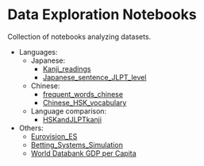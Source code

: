 # Data Exploration Notebooks

Collection of notebooks analyzing datasets.


* Languages:
  * Japanese:
    * [Kanji_readings](https://github.com/alberto-poncelas/data_exploration_notebooks/blob/master/Kanji_readings/kanji_readings.ipynb)
    * [Japanese_sentence_JLPT_level](https://github.com/alberto-poncelas/data_exploration_notebooks/blob/master/Japanese_sentence_JLPT_level/Japanese_sentence_JLPT_level.ipynb)
  * Chinese:
    * [frequent_words_chinese](https://github.com/alberto-poncelas/data_exploration_notebooks/blob/master/frequent_words_chinese/frequent_words_chinese.ipynb)
    * [Chinese_HSK_vocabulary](https://github.com/alberto-poncelas/data_exploration_notebooks/blob/master/Chinese_HSK_vocabulary/Chinese_HSK_vocabulary.ipynb)
  * Language comparison:
     * [HSKandJLPTkanji](https://github.com/alberto-poncelas/data_exploration_notebooks/blob/master/HSKandJLPTkanji/HSKandJLPTkanji.ipynb)
* Others:
  * [Eurovision_ES](https://github.com/alberto-poncelas/data_exploration_notebooks/blob/master/Eurovision_ES/Eurovision_ES.ipynb)
  * [Betting_Systems_Simulation](https://github.com/alberto-poncelas/data_exploration_notebooks/blob/master/Betting_Systems_Simulation/Betting_Systems_Simulation.ipynb)
  * [World Databank GDP per Capita](https://github.com/alberto-poncelas/data_exploration_notebooks/blob/master/worldbankdata/worldbankdata.ipynb)


